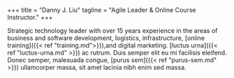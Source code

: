 +++
title = "Danny J. Liu"
tagline = "Agile Leader & Online Course Instructor."
+++

Strategic technology leader with over 15 years experience in the areas of business and software development, logistics, infrastructure, [online training]({{< ref "training.md">}}),and digital marketing.  [luctus urna]({{< ref "luctus-urna.md" >}}) ac rutrum. Duis semper elit eu mi facilisis eleifend. Donec semper, malesuada congue, [purus sem]({{< ref "purus-sem.md" >}}) ullamcorper massa, sit amet lacinia nibh enim sed massa.
